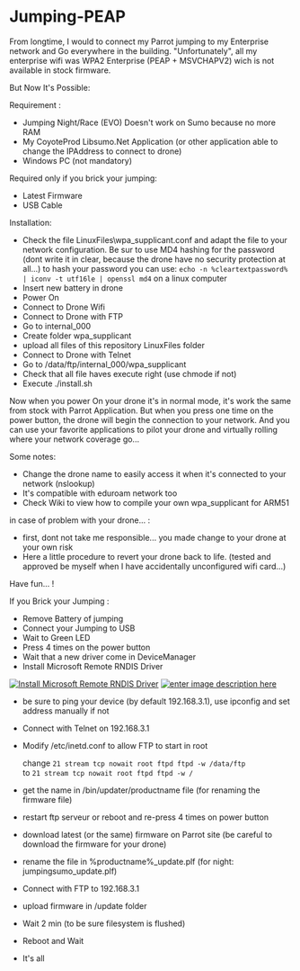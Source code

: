 # Jumping-PEAP

From longtime, I would to connect my Parrot jumping to my Enterprise network and Go everywhere in the building.
"Unfortunately", all my enterprise wifi was WPA2 Enterprise (PEAP + MSVCHAPV2) wich is not available in stock firmware. 

But Now It's Possible:

Requirement : 
 - Jumping Night/Race (EVO) Doesn't work on Sumo because no more RAM
 - My CoyoteProd Libsumo.Net Application (or other application able to change the IPAddress to connect to drone)
 - Windows PC (not mandatory)
 
 Required only if you brick your jumping:
 - Latest Firmware
 - USB Cable 

Installation:
 - Check the file LinuxFiles\wpa_supplicant.conf and adapt the file to your network configuration. Be sur to use MD4 hashing for the password (dont write it in clear, because the drone have no security protection at all...)
   to hash your password you can use: `echo -n %cleartextpassword% | iconv -t utf16le | openssl md4` on a linux computer
 - Insert new battery in drone
 - Power On
 - Connect to Drone Wifi 
 - Connect to Drone with FTP
 - Go to internal_000
 - Create folder wpa_supplicant
 - upload all files of this repository LinuxFiles folder
 - Connect to Drone with Telnet
 - Go to /data/ftp/internal_000/wpa_supplicant
 - Check that all file haves execute right (use chmode if not)
 - Execute ./install.sh
 

Now when you power On your drone it's in normal mode, it's work the same from stock with Parrot Application.
But when you press one time on the power button, the drone will begin the connection to your network.
And you can use your favorite applications to pilot your drone and virtually rolling where your network coverage go...

Some notes:
 - Change the drone name to easily access it when it's connected to your network (nslookup)
 - It's compatible with eduroam network too
 - Check Wiki to view how to compile your own wpa_supplicant for ARM51
 


in case of problem with your drone... :
 - first, dont not take me responsible... you made change to your drone at your own risk
 - Here a little procedure to revert your drone back to life. (tested and approved be myself when I have accidentally unconfigured wifi card...)

Have fun... !


 If you Brick your Jumping :
  - Remove Battery of jumping
  - Connect your Jumping to USB
  - Wait to Green LED
  - Press 4 times on the power button
  - Wait that a new driver come in DeviceManager
  - Install Microsoft Remote RNDIS Driver
  
[![Install Microsoft Remote RNDIS Driver][1]][1]
[![enter image description here][2]][2]

  - be sure to ping your device (by default 192.168.3.1), use ipconfig and set address manually if not
  - Connect with Telnet on 192.168.3.1
  - Modify  /etc/inetd.conf to allow FTP to start in root

    change `21 stream tcp nowait root ftpd ftpd -w /data/ftp`    
    to `21 stream tcp nowait root ftpd ftpd -w /`
  - get the name in /bin/updater/productname file (for renaming the firmware file)
  - restart ftp serveur or reboot and re-press 4 times on power button
  
  - download latest (or the same) firmware on Parrot site (be careful to download the firmware for your drone)
  - rename the file in %productname%_update.plf (for night: jumpingsumo_update.plf)   
  - Connect with FTP to 192.168.3.1  
  - upload firmware in /update folder
  - Wait 2 min (to be sure filesystem is flushed)
  - Reboot and Wait
  - It's all
  
  [1]: https://i.stack.imgur.com/0IaqO.png
  [2]: https://i.stack.imgur.com/z0OqL.png
